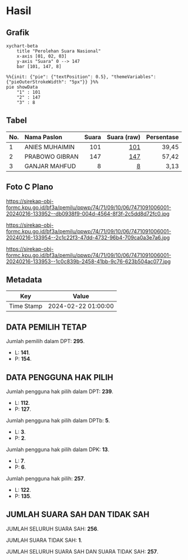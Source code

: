 # Hasil

## Grafik

```mermaid
xychart-beta
    title "Perolehan Suara Nasional"
    x-axis [01, 02, 03]
    y-axis "Suara" 0 --> 147
    bar [101, 147, 8]
```

```mermaid
%%{init: {"pie": {"textPosition": 0.5}, "themeVariables": {"pieOuterStrokeWidth": "5px"}} }%%
pie showData
    "1" : 101
    "2" : 147
    "3" : 8
```

## Tabel

| No. | Nama Paslon    | Suara | Suara (raw) | Persentase |
|:--- |:-------------- | -----:| -----------:| ----------:|
| 1   | ANIES MUHAIMIN | 101   | [101][p-1]  | 39,45      |
| 2   | PRABOWO GIBRAN | 147   | [147][p-2]  | 57,42      |
| 3   | GANJAR MAHFUD  | 8     | [8][p-3]    | 3,13       |


[p-1]: https://github.com/gigit-pemilu/pemilu-2024/blob/main/pilpres/hitung-suara/sub/74-sulawesi-tenggara/sub/71-kota-kendari/sub/09-puuwatu/sub/1006-lalodati/sub/001-tps/sub/paslon-1.txt
[p-2]: https://github.com/gigit-pemilu/pemilu-2024/blob/main/pilpres/hitung-suara/sub/74-sulawesi-tenggara/sub/71-kota-kendari/sub/09-puuwatu/sub/1006-lalodati/sub/001-tps/sub/paslon-2.txt
[p-3]: https://github.com/gigit-pemilu/pemilu-2024/blob/main/pilpres/hitung-suara/sub/74-sulawesi-tenggara/sub/71-kota-kendari/sub/09-puuwatu/sub/1006-lalodati/sub/001-tps/sub/paslon-3.txt

## Foto C Plano

https://sirekap-obj-formc.kpu.go.id/bf3a/pemilu/ppwp/74/71/09/10/06/7471091006001-20240216-133952--db0938f9-004d-4564-8f3f-2c5dd8d72fc0.jpg

https://sirekap-obj-formc.kpu.go.id/bf3a/pemilu/ppwp/74/71/09/10/06/7471091006001-20240216-133954--2c1c22f3-47dd-4732-96b4-709ca0a3e7a6.jpg

https://sirekap-obj-formc.kpu.go.id/bf3a/pemilu/ppwp/74/71/09/10/06/7471091006001-20240216-133953--1c0c839b-2458-41bb-9c76-623b504ac077.jpg


## Metadata

| Key        | Value               |
| ---------- | ------------------- |
| Time Stamp | 2024-02-22 01:00:00 |


## DATA PEMILIH TETAP

Jumlah pemilih dalam DPT: **295**.
 * L: **141**.
 * P: **154**.

## DATA PENGGUNA HAK PILIH

Jumlah pengguna hak pilih dalam DPT: **239**.
 * L: **112**.
 * P: **127**.

Jumlah pengguna hak pilih dalam DPTb: **5**.
 * L: **3**.
 * P: **2**.

Jumlah pengguna hak pilih dalam DPK: **13**.
 * L: **7**.
 * P: **6**.

Jumlah pengguna hak pilih: **257**.
 * L: **122**.
 * P: **135**.

## JUMLAH SUARA SAH DAN TIDAK SAH

JUMLAH SELURUH SUARA SAH: **256**.

JUMLAH SUARA TIDAK SAH: **1**.

JUMLAH SELURUH SUARA SAH DAN SUARA TIDAK SAH: **257**.


